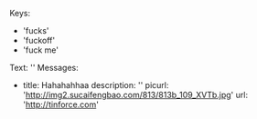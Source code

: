 Keys:
- 'fucks'
- 'fuckoff'
- 'fuck me'

Text: ''
Messages:
- title: Hahahahhaa
  description: ''
  picurl: 'http://img2.sucaifengbao.com/813/813b_109_XVTb.jpg'
  url: 'http://tinforce.com'
